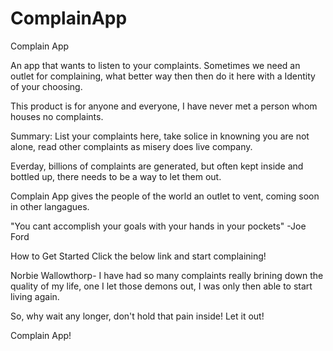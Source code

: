 # ComplainApp
Complain App

An app that wants to listen to your complaints.
Sometimes we need an outlet for complaining, what better way then then do it here with a Identity of your choosing.

This product is for anyone and everyone, I have never met a person whom houses no complaints.


Summary:
List your complaints here, take solice in knowning you are not alone, read other complaints as misery does live company.


Everday, billions of complaints are generated, but often kept inside and bottled up, there needs to be a way to let them out.


Complain App gives the people of the world an outlet to vent, coming soon in other langagues.



"You cant accomplish your goals with your hands in your pockets"
-Joe Ford


How to Get Started
Click the below link and start complaining!


Norbie Wallowthorp-
I have had so many complaints really brining down the quality of my life, one I let those demons out, I was only then able to start living again.

So, why wait any longer, don't hold that pain inside! Let it out!

Complain App!
